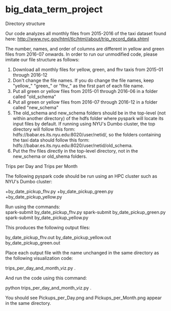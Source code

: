 # big_data_term_project

Directory structure

Our code analyzes all monthly files from 2015-2016 of the taxi dataset found here: http://www.nyc.gov/html/tlc/html/about/trip_record_data.shtml

The number, names, and order of columns are different in yellow and green files from 2016-07 onwards. In order to run our unmodified code, please imitate our file structure as follows:

1. Download all monthly files for yellow, green, and fhv taxis from 2015-01 through 2016-12
2. Don't change the file names. If you do change the file names, keep "yellow_" "green_" or "fhv_" as the first part of each file name.
3. Put all green or yellow files from 2015-01 through 2016-06 in a folder called "old_schema"
4. Put all green or yellow files from 2016-07 through 2016-12 in a folder called "new_schema"
5. The old_schema and new_schema folders should be in the top-level (not within another directory) of the hdfs folder where pyspark will locate its input files by default. If running using NYU's Dumbo cluster, the top directory will follow this form: hdfs://babar.es.its.nyu.edu:8020/user/netid/, so the folders containing the taxi data should follow this form: hdfs://babar.es.its.nyu.edu:8020/user/netid/old_schema.
6. Put the fhv files directly in the top-level directory, not in the new_schema or old_shema folders.

Trips per Day and Trips per Month

The following pyspark code should be run using an HPC cluster such as NYU's Dumbo cluster:

+by_date_pickup_fhv.py 
+by_date_pickup_green.py 
+by_date_pickup_yellow.py 

Run using the commands:  
spark-submit by_date_pickup_fhv.py 
spark-submit by_date_pickup_green.py 
spark-submit by_date_pickup_yellow.py 

This produces the following output files:  

by_date_pickup_fhv.out 
by_date_pickup_yellow.out 
by_date_pickup_green.out 

Place each output file with the name unchanged in the same directory as the following visualization code:  

trips_per_day_and_month_viz.py . 

And run the code using this command:

python trips_per_day_and_month_viz.py . 

You should see Pickups_per_Day.png and Pickups_per_Month.png appear in the same directory.
